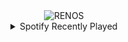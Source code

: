 <div align="center">
<picture>
    <source media="(prefers-color-scheme: dark)" srcset="https://i.ibb.co/vZcWXM8/output-gif.gif">
    <source media="(prefers-color-scheme: light)" srcset="https://i.ibb.co/vZcWXM8/output-gif.gif">
    <img alt="RENOS" src="https://i.ibb.co/vZcWXM8/output-gif.gif">
</picture>
<details>
<summary>Spotify Recently Played</summary>
<img src="https://spotify-recently-played-readme.vercel.app/api?user=31d6d6zerc5ct6kck32na2ozsqf4&unique=1&width=400" alt="Spotify" />
</details>
</div>

<!-- Image deletion URL: https://ibb.co/t8H6L15/76f7ace74b29b975f12b9bae6ed1ebb2 -->